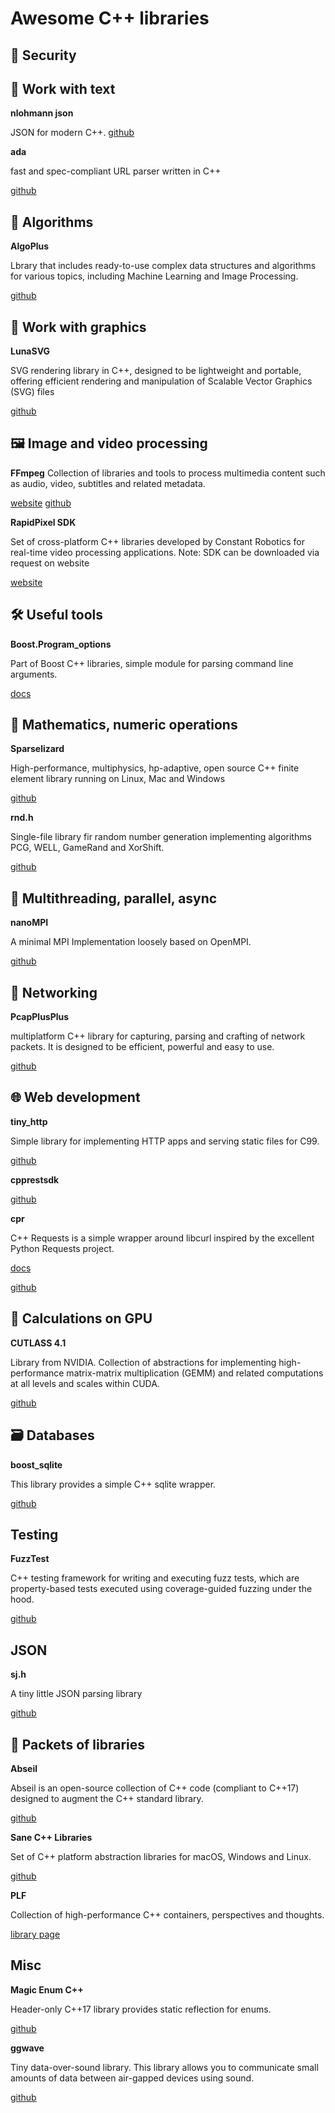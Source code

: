 # Awesome C++ libraries

## 🔐 Security


## 📖 Work with text 
**nlohmann json**

JSON for modern C++.
[github](https://github.com/nlohmann/json)


**ada**

fast and spec-compliant URL parser written in C++

[github](https://github.com/ada-url/ada)

## 🧩 Algorithms

**AlgoPlus**

Lbrary that includes ready-to-use complex data structures and algorithms for various topics, including Machine Learning and Image Processing.

[github](https://github.com/spirosmaggioros/AlgoPlus)

## 🎨 Work with graphics

**LunaSVG**

SVG rendering library in C++, designed to be lightweight and portable, offering efficient rendering and manipulation of Scalable Vector Graphics (SVG) files

[github](https://github.com/sammycage/lunasvg)

## 🖼️ Image and video processing 

**FFmpeg**
Collection of libraries and tools to process multimedia content such as audio, video, subtitles and related metadata.

[website](https://ffmpeg.org/)
[github](https://github.com/FFmpeg/FFmpeg)

**RapidPixel SDK**

Set of cross-platform C++ libraries developed by Constant Robotics for real-time video processing applications.
Note: SDK can be downloaded via request on website

[website](https://www.constantrobotics.com/rapidpixel)

## 🛠️ Useful tools

**Boost.Program_options**

Part of Boost C++ libraries, simple module for parsing command line arguments. 

[docs](https://www.boost.org/doc/libs/1_72_0/doc/html/program_options.html)


## 🧮  Mathematics, numeric operations

**Sparselizard**

High-performance, multiphysics, hp-adaptive, open source C++ finite element library running on Linux, Mac and Windows

[github](https://github.com/halbux/sparselizard)

**rnd.h**

Single-file library fir random number generation implementing algorithms  PCG, WELL, GameRand and XorShift.

[github](https://github.com/mattiasgustavsson/libs/blob/main/rnd.h)


## 🧵 Multithreading, parallel, async

**nanoMPI**

A minimal MPI Implementation loosely based on OpenMPI.

[github](https://github.com/Quentin-Anthony/nanoMPI)

## 📡 Networking

**PcapPlusPlus**

 multiplatform C++ library for capturing, parsing and crafting of network packets. It is designed to be efficient, powerful and easy to use.

[github](https://github.com/seladb/PcapPlusPlus)

## 🌐 Web development
**tiny_http**

Simple library for implementing HTTP apps and serving static files for C99.

[github](https://github.com/RaphiaRa/tiny_http)

**cpprestsdk**


[github](https://github.com/microsoft/cpprestsdk)

**cpr**

C++ Requests is a simple wrapper around libcurl inspired by the excellent Python Requests project.

[docs](https://docs.libcpr.org/)

[github](https://github.com/libcpr/cpr)

## 🔢 Calculations on GPU

**CUTLASS 4.1**

Library from NVIDIA. Collection of abstractions for implementing high-performance matrix-matrix multiplication (GEMM) and related computations at all levels and scales within CUDA.

[github](https://github.com/NVIDIA/cutlass)


## 🗃️ Databases

**boost_sqlite**

This library provides a simple C++ sqlite wrapper.

[github](https://github.com/klemens-morgenstern/sqlite)

## Testing 

**FuzzTest**

C++ testing framework for writing and executing fuzz tests, which are property-based tests executed using coverage-guided fuzzing under the hood.

[github](https://github.com/google/fuzztest)

## JSON

**sj.h**

A tiny little JSON parsing library

[github](https://github.com/rxi/sj.h)

## 🧰 Packets of libraries

**Abseil**

Abseil is an open-source collection of C++ code (compliant to C++17) designed to augment the C++ standard library.

[github](https://github.com/abseil/abseil-cpp)


**Sane C++ Libraries**

Set of C++ platform abstraction libraries for macOS, Windows and Linux.

[github](https://github.com/pagghiu/SaneCppLibraries)

**PLF**

Collection of high-performance C++ containers, perspectives and thoughts.

[library page](https://plflib.org/)

## Misc

**Magic Enum C++**

Header-only C++17 library provides static reflection for enums.

[github](https://github.com/Neargye/magic_enum)

**ggwave**

Tiny data-over-sound library. This library allows you to communicate small amounts of data between air-gapped devices using sound.

[github](https://github.com/ggerganov/ggwave)

